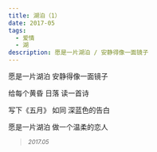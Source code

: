 ```yaml
---
title: 湖泊（1）
date: 2017-05
tags:
  - 爱情
  - 湖
description: 愿是一片湖泊 / 安静得像一面镜子
---
```


愿是一片湖泊
安静得像一面镜子

给每个黄昏 日落
读一首诗

写下《五月》
如同
深蓝色的告白

愿是一片湖泊
做一个温柔的恋人

<blockquote>
<p><small><i>2017.05</i></small></p>
</blockquote>
